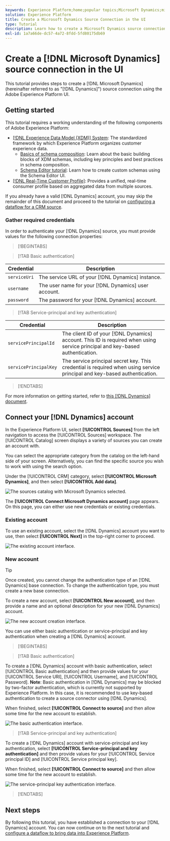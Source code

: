 ```yaml
---
keywords: Experience Platform;home;popular topics;Microsoft Dynamics;microsoft dynamics;Dynamics;dynamics
solution: Experience Platform
title: Create a Microsoft Dynamics Source Connection in the UI
type: Tutorial
description: Learn how to create a Microsoft Dynamics source connection using the Adobe Experience Platform UI.
exl-id: 1a7a66de-dc57-4a72-8fdd-5fd80175db69
---
```

# Create a [!DNL Microsoft Dynamics] source connection in the UI

This tutorial provides steps to create a [!DNL Microsoft Dynamics] (hereinafter referred to as "[!DNL Dynamics]") source connection using the Adobe Experience Platform UI.

## Getting started

This tutorial requires a working understanding of the following components of Adobe Experience Platform:

* [[!DNL Experience Data Model (XDM)] System](../../../../../xdm/home.md): The standardized framework by which Experience Platform organizes customer experience data.
  * [Basics of schema composition](../../../../../xdm/schema/composition.md): Learn about the basic building blocks of XDM schemas, including key principles and best practices in schema composition.
  * [Schema Editor tutorial](../../../../../xdm/tutorials/create-schema-ui.md): Learn how to create custom schemas using the Schema Editor UI.
* [[!DNL Real-Time Customer Profile]](../../../../../profile/home.md): Provides a unified, real-time consumer profile based on aggregated data from multiple sources.

If you already have a valid [!DNL Dynamics] account, you may skip the remainder of this document and proceed to the tutorial on [configuring a dataflow for a CRM source](../../dataflow/crm.md).

### Gather required credentials

In order to authenticate your [!DNL Dynamics] source, you must provide values for the following connection properties:

>[!BEGINTABS]

>[!TAB Basic authentication]

| Credential | Description |
| --- | --- |
| `serviceUri` | The service URL of your [!DNL Dynamics] instance. |
| `username` | The user name for your [!DNL Dynamics] user account. |
| `password` | The password for your [!DNL Dynamics] account. |

>[!TAB Service-principal and key authentication]

| Credential | Description |
| --- | --- |
| `servicePrincipalId` | The client ID of your [!DNL Dynamics] account. This ID is required when using service principal and key-based authentication. |
| `servicePrincipalKey` | The service principal secret key. This credential is required when using service principal and key-based authentication. |

>[!ENDTABS]

For more information on getting started, refer to [this [!DNL Dynamics] document](https://docs.microsoft.com/en-us/powerapps/developer/common-data-service/authenticate-oauth).

## Connect your [!DNL Dynamics] account

In the Experience Platform UI, select **[!UICONTROL Sources]** from the left navigation to access the [!UICONTROL Sources] workspace. The [!UICONTROL Catalog] screen displays a variety of sources you can create an account with.

You can select the appropriate category from the catalog on the left-hand side of your screen. Alternatively, you can find the specific source you wish to work with using the search option.

Under the [!UICONTROL CRM] category, select **[!UICONTROL Microsoft Dynamics]**, and then select **[!UICONTROL Add data]**.

![The sources catalog with Microsoft Dynamics selected.](../../../../images/tutorials/create/ms-dynamics/catalog.png)

The **[!UICONTROL Connect Microsoft Dynamics account]** page appears. On this page, you can either use new credentials or existing credentials.

### Existing account

To use an existing account, select the [!DNL Dynamics] account you want to use, then select **[!UICONTROL Next]** in the top-right corner to proceed.

![The existing account interface.](../../../../images/tutorials/create/ms-dynamics/existing.png)

### New account

>[!TIP]
>
>Once created, you cannot change the authentication type of an [!DNL Dynamics] base connection. To change the authentication type, you must create a new base connection.

To create a new account, select **[!UICONTROL New account]**, and then provide a name and an optional description for your new [!DNL Dynamics] account.

![The new account creation interface.](../../../../images/tutorials/create/ms-dynamics/new.png)

You can use either basic authentication or service-principal and key authentication when creating a [!DNL Dynamics] account.

>[!BEGINTABS]

>[!TAB Basic authentication]

To create a [!DNL Dynamics] account with basic authentication, select [!UICONTROL Basic authentication] and then provide values for your [!UICONTROL Service URI], [!UICONTROL Username], and [!UICONTROL Password]. **Note**: Basic authentication in [!DNL Dynamics] may be blocked by two-factor authentication, which is currently not supported by Experience Platform. In this case, it is recommended to use key-based authentication to create a source connector using [!DNL Dynamics].

When finished, select **[!UICONTROL Connect to source]** and then allow some time for the new account to establish.

![The basic authentication interface.](../../../../images/tutorials/create/ms-dynamics/basic-authentication.png)
 
>[!TAB Service-principal and key authentication]

To create a [!DNL Dynamics] account with service-principal and key authentication, select **[!UICONTROL Service-principal and key authentication]** and then provide values for your [!UICONTROL Service principal ID] and [!UICONTROL Service principal key].

When finished, select **[!UICONTROL Connect to source]** and then allow some time for the new account to establish.

![The service-principal key authentication interface.](../../../../images/tutorials/create/ms-dynamics/service-principal.png)

>[!ENDTABS]

## Next steps

By following this tutorial, you have established a connection to your [!DNL Dynamics] account. You can now continue on to the next tutorial and [configure a dataflow to bring data into Experience Platform](../../dataflow/crm.md).
